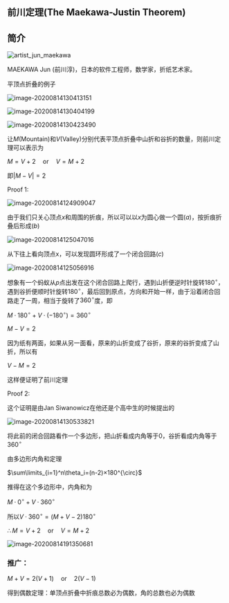 ## 前川定理(The Maekawa-Justin Theorem)

## 简介

![artist_jun_maekawa](前川定理/artist_jun_maekawa.jpg)

MAEKAWA Jun (前川淳)，日本的软件工程师，数学家，折纸艺术家。

平顶点折叠的例子

![image-20200814130413151](前川定理/image-20200814130413151.png)

![image-20200814130404199](前川定理/image-20200814130404199.png)

![image-20200814130423490](前川定理/image-20200814130423490.png)

让$M(\text{Mountain})$和$V(\text{Valley})$分别代表平顶点折叠中山折和谷折的数量，则前川定理可以表示为

$M = V +2 \quad \text{or}\quad V = M + 2$

即$|M-V|=2$

$\text{Proof}\;1:$

![image-20200814124909047](前川定理/image-20200814124909047.png)

由于我们只关心顶点$x$和周围的折痕，所以可以以$x$为圆心做一个圆$(a)$，按折痕折叠后形成$(b)$

![image-20200814125047016](前川定理/image-20200814125047016.png)

从下往上看向顶点x，可以发现圆环形成了一个闭合回路$(c)$

![image-20200814125056916](前川定理/image-20200814125056916.png)

想象有一个蚂蚁从$p$点出发在这个闭合回路上爬行，遇到山折便逆时针旋转$180^{\circ}$，遇到谷折便顺时针旋转$180^{\circ}$，最后回到原点，方向和开始一样，由于沿着闭合回路走了一周，相当于旋转了$360^{\circ}$度，即

$M · 180^{\circ} +V ·(−180^{\circ}) = 360^{\circ}$

$M − V = 2$

因为纸有两面，如果从另一面看，原来的山折变成了谷折，原来的谷折变成了山折，所以有

$V − M = 2$

这样便证明了前川定理

$\text{Proof}\;2:$

这个证明是由$\text{Jan Siwanowicz}$在他还是个高中生的时候提出的

![image-20200814130533821](前川定理/image-20200814130533821.png)

将此前的闭合回路看作一个多边形，把山折看成内角等于$0$，谷折看成内角等于$360^{\circ}$

由多边形内角和定理

$\sum\limits_{i=1}^n\theta_i=(n-2)×180^{\circ}$

推得在这个多边形中，内角和为

$M · 0^{\circ} +V · 360^{\circ}$

所以$V · 360^{\circ} = (M +V-2)180^{\circ}$

$\therefore M = V +2 \quad \text{or}\quad V = M + 2$

![image-20200814191350681](前川定理/image-20200814191350681.png)

### 推广：

$M + V = 2(V+1) \quad \text{or} \quad2(V − 1)$

得到偶数定理：单顶点折叠中折痕总数必为偶数，角的总数也必为偶数